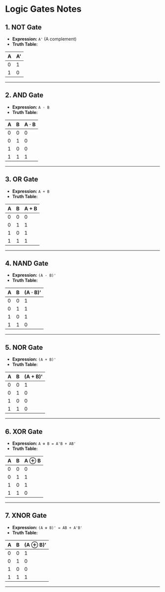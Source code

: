 # Logic Gates Notes

## 1. NOT Gate

- **Expression:** `A'` (A complement)
- **Truth Table:**

| A | A' |
|---|----|
| 0 |  1 |
| 1 |  0 |

---

## 2. AND Gate


- **Expression:** `A · B`
- **Truth Table:**

| A | B | A · B |
|---|---|-------|
| 0 | 0 |   0   |
| 0 | 1 |   0   |
| 1 | 0 |   0   |
| 1 | 1 |   1   |

---

## 3. OR Gate

- **Expression:** `A + B`
- **Truth Table:**

| A | B | A + B |
|---|---|-------|
| 0 | 0 |   0   |
| 0 | 1 |   1   |
| 1 | 0 |   1   |
| 1 | 1 |   1   |

---

## 4. NAND Gate

- **Expression:** `(A · B)'`
- **Truth Table:**

| A | B | (A · B)' |
|---|---|----------|
| 0 | 0 |    1     |
| 0 | 1 |    1     |
| 1 | 0 |    1     |
| 1 | 1 |    0     |

---

## 5. NOR Gate

- **Expression:** `(A + B)'`
- **Truth Table:**

| A | B | (A + B)' |
|---|---|----------|
| 0 | 0 |    1     |
| 0 | 1 |    0     |
| 1 | 0 |    0     |
| 1 | 1 |    0     |

---

## 6. XOR Gate

- **Expression:** `A ⊕ B = A'B + AB'`
- **Truth Table:**

| A | B | A ⊕ B |
|---|---|-------|
| 0 | 0 |   0   |
| 0 | 1 |   1   |
| 1 | 0 |   1   |
| 1 | 1 |   0   |

---

## 7. XNOR Gate

- **Expression:** `(A ⊕ B)' = AB + A'B'`
- **Truth Table:**

| A | B | (A ⊕ B)' |
|---|---|----------|
| 0 | 0 |    1     |
| 0 | 1 |    0     |
| 1 | 0 |    0     |
| 1 | 1 |    1     |

---

